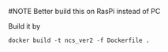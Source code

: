 #NOTE
Better build this on RasPi instead of PC

Build it by

```
docker build -t ncs_ver2 -f Dockerfile .
```


